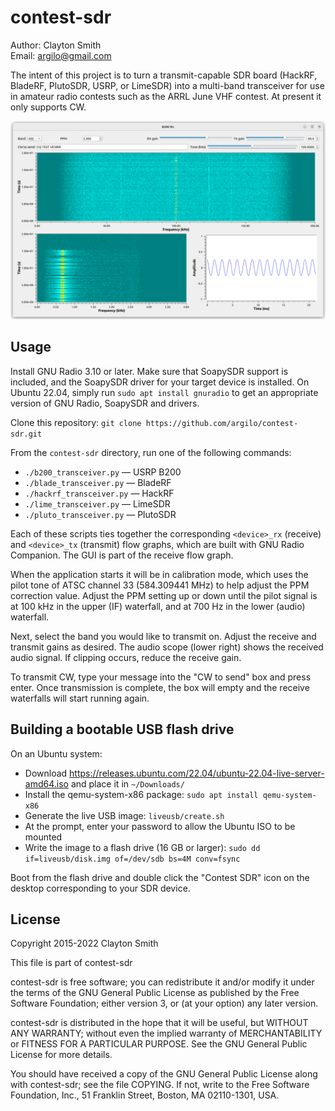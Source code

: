 # contest-sdr

Author: Clayton Smith  
Email: <argilo@gmail.com>

The intent of this project is to turn a transmit-capable SDR board (HackRF,
BladeRF, PlutoSDR, USRP, or LimeSDR) into a multi-band transceiver for use in
amateur radio contests such as the ARRL June VHF contest. At present it only
supports CW.

![Screenshot of the main Gqrx window](contest-sdr.png)

## Usage

Install GNU Radio 3.10 or later. Make sure that SoapySDR support is included,
and the SoapySDR driver for your target device is installed. On Ubuntu 22.04,
simply run `sudo apt install gnuradio` to get an appropriate version of GNU
Radio, SoapySDR and drivers.

Clone this repository: `git clone https://github.com/argilo/contest-sdr.git`

From the `contest-sdr` directory, run one of the following commands:

* `./b200_transceiver.py` — USRP B200
* `./blade_transceiver.py` — BladeRF
* `./hackrf_transceiver.py` — HackRF
* `./lime_transceiver.py` — LimeSDR
* `./pluto_transceiver.py` — PlutoSDR

Each of these scripts ties together the corresponding `<device>_rx` (receive)
and `<device>_tx` (transmit) flow graphs, which are built with GNU Radio
Companion. The GUI is part of the receive flow graph.

When the application starts it will be in calibration mode, which uses the
pilot tone of ATSC channel 33 (584.309441 MHz) to help adjust the PPM
correction value. Adjust the PPM setting up or down until the pilot signal is
at 100 kHz in the upper (IF) waterfall, and at 700 Hz in the lower (audio)
waterfall.

Next, select the band you would like to transmit on. Adjust the receive and
transmit gains as desired. The audio scope (lower right) shows the received
audio signal. If clipping occurs, reduce the receive gain.

To transmit CW, type your message into the "CW to send" box and press
enter. Once transmission is complete, the box will empty and the receive
waterfalls will start running again.

## Building a bootable USB flash drive

On an Ubuntu system:

* Download https://releases.ubuntu.com/22.04/ubuntu-22.04-live-server-amd64.iso
  and place it in `~/Downloads/`
* Install the qemu-system-x86 package: `sudo apt install qemu-system-x86`
* Generate the live USB image: `liveusb/create.sh`
* At the prompt, enter your password to allow the Ubuntu ISO to be mounted
* Write the image to a flash drive (16 GB or larger): `sudo dd if=liveusb/disk.img of=/dev/sdb bs=4M conv=fsync`

Boot from the flash drive and double click the "Contest SDR" icon on the
desktop corresponding to your SDR device.

## License

Copyright 2015-2022 Clayton Smith

This file is part of contest-sdr

contest-sdr is free software; you can redistribute it and/or modify
it under the terms of the GNU General Public License as published by
the Free Software Foundation; either version 3, or (at your option)
any later version.

contest-sdr is distributed in the hope that it will be useful,
but WITHOUT ANY WARRANTY; without even the implied warranty of
MERCHANTABILITY or FITNESS FOR A PARTICULAR PURPOSE.  See the
GNU General Public License for more details.

You should have received a copy of the GNU General Public License
along with contest-sdr; see the file COPYING.  If not, write to
the Free Software Foundation, Inc., 51 Franklin Street,
Boston, MA 02110-1301, USA.
